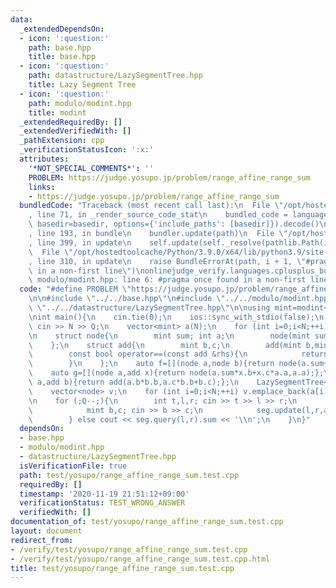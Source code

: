```yaml
---
data:
  _extendedDependsOn:
  - icon: ':question:'
    path: base.hpp
    title: base.hpp
  - icon: ':question:'
    path: datastructure/LazySegmentTree.hpp
    title: Lazy Segment Tree
  - icon: ':question:'
    path: modulo/modint.hpp
    title: modint
  _extendedRequiredBy: []
  _extendedVerifiedWith: []
  _pathExtension: cpp
  _verificationStatusIcon: ':x:'
  attributes:
    '*NOT_SPECIAL_COMMENTS*': ''
    PROBLEM: https://judge.yosupo.jp/problem/range_affine_range_sum
    links:
    - https://judge.yosupo.jp/problem/range_affine_range_sum
  bundledCode: "Traceback (most recent call last):\n  File \"/opt/hostedtoolcache/Python/3.9.0/x64/lib/python3.9/site-packages/onlinejudge_verify/documentation/build.py\"\
    , line 71, in _render_source_code_stat\n    bundled_code = language.bundle(stat.path,\
    \ basedir=basedir, options={'include_paths': [basedir]}).decode()\n  File \"/opt/hostedtoolcache/Python/3.9.0/x64/lib/python3.9/site-packages/onlinejudge_verify/languages/cplusplus.py\"\
    , line 193, in bundle\n    bundler.update(path)\n  File \"/opt/hostedtoolcache/Python/3.9.0/x64/lib/python3.9/site-packages/onlinejudge_verify/languages/cplusplus_bundle.py\"\
    , line 399, in update\n    self.update(self._resolve(pathlib.Path(included), included_from=path))\n\
    \  File \"/opt/hostedtoolcache/Python/3.9.0/x64/lib/python3.9/site-packages/onlinejudge_verify/languages/cplusplus_bundle.py\"\
    , line 310, in update\n    raise BundleErrorAt(path, i + 1, \"#pragma once found\
    \ in a non-first line\")\nonlinejudge_verify.languages.cplusplus_bundle.BundleErrorAt:\
    \ modulo/modint.hpp: line 6: #pragma once found in a non-first line\n"
  code: "#define PROBLEM \"https://judge.yosupo.jp/problem/range_affine_range_sum\"\
    \n\n#include \"../../base.hpp\"\n#include \"../../modulo/modint.hpp\"\n#include\
    \ \"../../datastructure/LazySegmentTree.hpp\"\n\nusing mint=modint<998244353>;\n\
    \nint main(){\n    cin.tie(0);\n    ios::sync_with_stdio(false);\n    int N,Q;\
    \ cin >> N >> Q;\n    vector<mint> a(N);\n    for (int i=0;i<N;++i) cin >> a[i];\n\
    \n    struct node{\n        mint sum; int a;\n        node(mint sum,int a):sum(sum),a(a){}\n\
    \    };\n    struct add{\n        mint b,c;\n        add(mint b,mint c):b(b),c(c){}\n\
    \        const bool operator==(const add &rhs){\n            return b==rhs.b&&c==rhs.c;\n\
    \        }\n    };\n    auto f=[](node a,node b){return node(a.sum+b.sum,a.a+b.a);};\n\
    \    auto g=[](node a,add x){return node(a.sum*x.b+x.c*a.a,a.a);};\n    auto h=[](add\
    \ a,add b){return add(a.b*b.b,a.c*b.b+b.c);};\n    LazySegmentTree<node,add> seg(N,f,g,h,node(0,0),add(1,0));\n\
    \    vector<node> v;\n    for (int i=0;i<N;++i) v.emplace_back(a[i],1);\n    seg.build(v);\n\
    \n    for (;Q--;){\n        int t,l,r; cin >> t >> l >> r;\n        if (!t){\n\
    \            mint b,c; cin >> b >> c;\n            seg.update(l,r,add(b,c));\n\
    \        } else cout << seg.query(l,r).sum << '\\n';\n    }\n}"
  dependsOn:
  - base.hpp
  - modulo/modint.hpp
  - datastructure/LazySegmentTree.hpp
  isVerificationFile: true
  path: test/yosupo/range_affine_range_sum.test.cpp
  requiredBy: []
  timestamp: '2020-11-19 21:51:12+09:00'
  verificationStatus: TEST_WRONG_ANSWER
  verifiedWith: []
documentation_of: test/yosupo/range_affine_range_sum.test.cpp
layout: document
redirect_from:
- /verify/test/yosupo/range_affine_range_sum.test.cpp
- /verify/test/yosupo/range_affine_range_sum.test.cpp.html
title: test/yosupo/range_affine_range_sum.test.cpp
---
```

